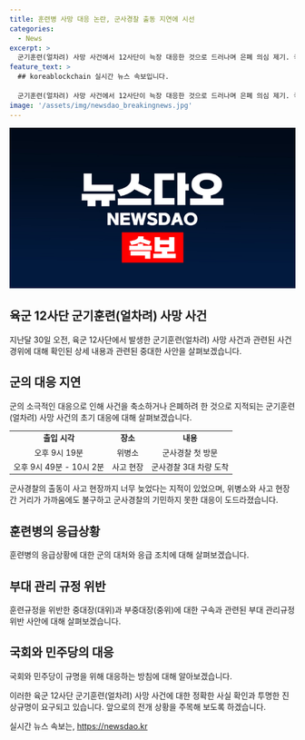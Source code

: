 ```yaml
---
title: 훈련병 사망 대응 논란, 군사경찰 출동 지연에 시선
categories:
  - News
excerpt: >
  군기훈련(얼차려) 사망 사건에서 12사단이 늑장 대응한 것으로 드러나며 은폐 의심 제기. 국민일보는 위병소 출입 기록 등 입수한 자료로 사건 초기 군의 소극적 대응이 확인됐다고 보도. 군사경찰의 출동과 훈련병 상태를 차별적으로 설명한 중대장의 행동에 대한 가능성도 제기되고 있다. 민주당은 해당 사건의 진상을 밝힐 방침이며, 안규백 의원은 군의 대응 방침에 대한 점검이 필요하다고 지적했다.
feature_text: >
  ## koreablockchain 실시간 뉴스 속보입니다.

  군기훈련(얼차려) 사망 사건에서 12사단이 늑장 대응한 것으로 드러나며 은폐 의심 제기. 국민일보는 위병소 출입 기록 등 입수한 자료로 사건 초기 군의 소극적 대응이 확인됐다고 보도. 군사경찰의 출동과 훈련병 상태를 차별적으로 설명한 중대장의 행동에 대한 가능성도 제기되고 있다. 민주당은 해당 사건의 진상을 밝힐 방침이며, 안규백 의원은 군의 대응 방침에 대한 점검이 필요하다고 지적했다.
image: '/assets/img/newsdao_breakingnews.jpg'
---
```


<p><img src="/assets/img/newsdao_breakingnews.jpg" alt="koreablockchain 속보" /></p>

<h2 data-ke-size="size26">육군 12사단 군기훈련(얼차려) 사망 사건</h2>

<p data-ke-size="size16">지난달 30일 오전, 육군 12사단에서 발생한 군기훈련(얼차려) 사망 사건과 관련된 사건 경위에 대해 확인된 상세 내용과 관련된 중대한 사안을 살펴보겠습니다.</p>

<h2 data-ke-size="size24">군의 대응 지연</h2>

<p data-ke-size="size16">군의 소극적인 대응으로 인해 사건을 축소하거나 은폐하려 한 것으로 지적되는 군기훈련(얼차려) 사망 사건의 초기 대응에 대해 살펴보겠습니다.</p>

<table>
  <tr>
    <td style="text-align: center; height: 17px;"><b>출입 시각</b></td>
    <td style="text-align: center; height: 17px;"><b>장소</b></td>
    <td style="text-align: center; height: 17px;"><b>내용</b></td>
  </tr>
  <tr>
    <td style="text-align: center; height: 17px;">오후 9시 19분</td>
    <td style="text-align: center; height: 17px;">위병소</td>
    <td style="text-align: center; height: 17px;">군사경찰 첫 방문</td>
  </tr>
  <tr>
    <td style="text-align: center; height: 17px;">오후 9시 49분 - 10시 2분</td>
    <td style="text-align: center; height: 17px;">사고 현장</td>
    <td style="text-align: center; height: 17px;">군사경찰 3대 차량 도착</td>
  </tr>
</table>

<p data-ke-size="size16">군사경찰의 출동이 사고 현장까지 너무 늦었다는 지적이 있었으며, 위병소와 사고 현장 간 거리가 가까움에도 불구하고 군사경찰의 기민하지 못한 대응이 도드라졌습니다.</p>

<h2 data-ke-size="size24">훈련병의 응급상황</h2>

<p data-ke-size="size16">훈련병의 응급상황에 대한 군의 대처와 응급 조치에 대해 살펴보겠습니다. </p>

<h2 data-ke-size="size24">부대 관리 규정 위반</h2>

<p data-ke-size="size16">훈련규정을 위반한 중대장(대위)과 부중대장(중위)에 대한 구속과 관련된 부대 관리규정 위반 사안에 대해 살펴보겠습니다.</p>

<h2 data-ke-size="size24">국회와 민주당의 대응</h2>

<p data-ke-size="size16">국회와 민주당이 규명을 위해 대응하는 방침에 대해 알아보겠습니다.</p>

<p data-ke-size="size16">이러한 육군 12사단 군기훈련(얼차려) 사망 사건에 대한 정확한 사실 확인과 투명한 진상규명이 요구되고 있습니다. 앞으로의 전개 상황을 주목해 보도록 하겠습니다.</p>
실시간 뉴스 속보는, <a href="https://newsdao.kr" rel="dofollow">https://newsdao.kr</a>


